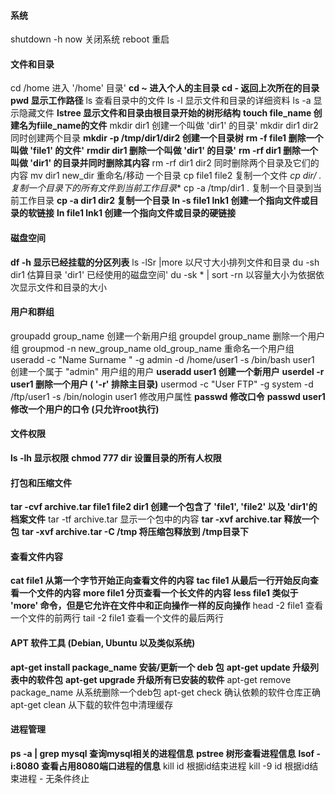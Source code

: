 #### 系统
shutdown -h now 关闭系统
reboot 重启

#### 文件和目录
cd /home 进入 '/home' 目录'
**cd ~ 进入个人的主目录**
**cd - 返回上次所在的目录**
**pwd 显示工作路径**
ls 查看目录中的文件
ls -l 显示文件和目录的详细资料
ls -a 显示隐藏文件
**lstree 显示文件和目录由根目录开始的树形结构**
**touch file_name 创建名为fiile_name的文件**
mkdir dir1 创建一个叫做 'dir1' 的目录'
mkdir dir1 dir2 同时创建两个目录
**mkdir -p /tmp/dir1/dir2 创建一个目录树**
**rm -f file1 删除一个叫做 'file1' 的文件'**
**rmdir dir1 删除一个叫做 'dir1' 的目录'**
**rm -rf dir1 删除一个叫做 'dir1' 的目录并同时删除其内容**
rm -rf dir1 dir2 同时删除两个目录及它们的内容
mv dir1 new_dir 重命名/移动 一个目录
cp file1 file2 复制一个文件
**cp dir/* . 复制一个目录下的所有文件到当前工作目录**
cp -a /tmp/dir1 . 复制一个目录到当前工作目录
**cp -a dir1 dir2 复制一个目录**
**ln -s file1 lnk1 创建一个指向文件或目录的软链接**
**ln file1 lnk1 创建一个指向文件或目录的硬链接**

#### 磁盘空间
**df -h 显示已经挂载的分区列表**
ls -lSr |more 以尺寸大小排列文件和目录
du -sh dir1 估算目录 'dir1' 已经使用的磁盘空间'
du -sk * | sort -rn 以容量大小为依据依次显示文件和目录的大小

#### 用户和群组
groupadd group_name 创建一个新用户组
groupdel group_name 删除一个用户组
groupmod -n new_group_name old_group_name 重命名一个用户组
useradd -c "Name Surname " -g admin -d /home/user1 -s /bin/bash user1 创建一个属于 "admin" 用户组的用户
**useradd user1 创建一个新用户**
**userdel -r user1 删除一个用户 ( '-r' 排除主目录)**
usermod -c "User FTP" -g system -d /ftp/user1 -s /bin/nologin user1 修改用户属性
**passwd 修改口令**
**passwd user1 修改一个用户的口令 (只允许root执行)**


#### 文件权限
**ls -lh 显示权限**
**chmod 777 dir 设置目录的所有人权限**

#### 打包和压缩文件 
**tar -cvf archive.tar file1 file2 dir1 创建一个包含了 'file1', 'file2' 以及 'dir1'的档案文件**
tar -tf archive.tar 显示一个包中的内容
**tar -xvf archive.tar 释放一个包**
**tar -xvf archive.tar -C /tmp 将压缩包释放到 /tmp目录下**

#### 查看文件内容 
**cat file1 从第一个字节开始正向查看文件的内容**
**tac file1 从最后一行开始反向查看一个文件的内容**
**more file1 分页查看一个长文件的内容**
**less file1 类似于 'more' 命令，但是它允许在文件中和正向操作一样的反向操作**
head -2 file1 查看一个文件的前两行
tail -2 file1 查看一个文件的最后两行

#### APT 软件工具 (Debian, Ubuntu 以及类似系统) 
**apt-get install package_name 安装/更新一个 deb 包**
**apt-get update 升级列表中的软件包**
**apt-get upgrade 升级所有已安装的软件**
apt-get remove package_name 从系统删除一个deb包
apt-get check 确认依赖的软件仓库正确
apt-get clean 从下载的软件包中清理缓存

#### 进程管理
**ps -a | grep mysql 查询mysql相关的进程信息**
**pstree 树形查看进程信息**
**lsof -i:8080 查看占用8080端口进程的信息**
kill id 根据id结束进程
kill -9 id 根据id结束进程 - 无条件终止
